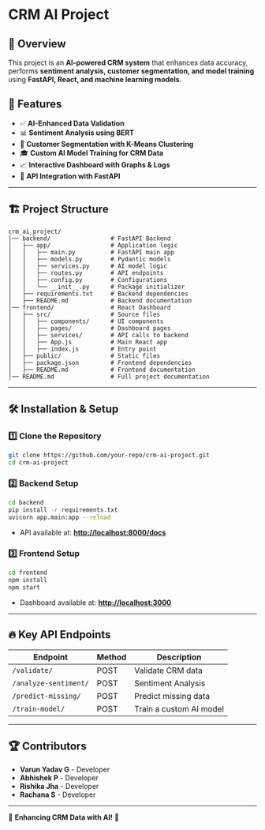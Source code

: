 # CRM AI Project

## 📌 Overview
This project is an **AI-powered CRM system** that enhances data accuracy, performs **sentiment analysis, customer segmentation, and model training** using **FastAPI, React, and machine learning models**.

## 🚀 Features
- ✅ **AI-Enhanced Data Validation**
- 📊 **Sentiment Analysis using BERT**
- 🔢 **Customer Segmentation with K-Means Clustering**
- 🎓 **Custom AI Model Training for CRM Data**
- 📈 **Interactive Dashboard with Graphs & Logs**
- 🔌 **API Integration with FastAPI**

---

## 🏗️ Project Structure
```
crm_ai_project/
│── backend/                 # FastAPI Backend
│   ├── app/                 # Application logic
│   │   ├── main.py          # FastAPI main app
│   │   ├── models.py        # Pydantic models
│   │   ├── services.py      # AI model logic
│   │   ├── routes.py        # API endpoints
│   │   ├── config.py        # Configurations
│   │   └── __init__.py      # Package initializer
│   ├── requirements.txt     # Backend dependencies
│   ├── README.md            # Backend documentation
│── frontend/                # React Dashboard
│   ├── src/                 # Source files
│   │   ├── components/      # UI components
│   │   ├── pages/           # Dashboard pages
│   │   ├── services/        # API calls to backend
│   │   ├── App.js           # Main React app
│   │   ├── index.js         # Entry point
│   ├── public/              # Static files
│   ├── package.json         # Frontend dependencies
│   ├── README.md            # Frontend documentation
│── README.md                # Full project documentation
```

---

## 🛠️ Installation & Setup

### 1️⃣ Clone the Repository
```sh
git clone https://github.com/your-repo/crm-ai-project.git
cd crm-ai-project
```

### 2️⃣ Backend Setup
```sh
cd backend
pip install -r requirements.txt
uvicorn app.main:app --reload
```
- API available at: **[http://localhost:8000/docs](http://localhost:8000/docs)**

### 3️⃣ Frontend Setup
```sh
cd frontend
npm install
npm start
```
- Dashboard available at: **[http://localhost:3000](http://localhost:3000)**

---

## 🔥 Key API Endpoints
| Endpoint                  | Method | Description |
|---------------------------|--------|-------------|
| `/validate/`              | POST   | Validate CRM data |
| `/analyze-sentiment/`     | POST   | Sentiment Analysis |
| `/predict-missing/`       | POST   | Predict missing data |
| `/train-model/`           | POST   | Train a custom AI model |

---

## 🏆 Contributors
- **Varun Yadav G** - Developer
- **Abhishek P** - Developer
- **Rishika Jha** - Developer
- **Rachana S** - Developer

---
🚀 **Enhancing CRM Data with AI!** 🚀
